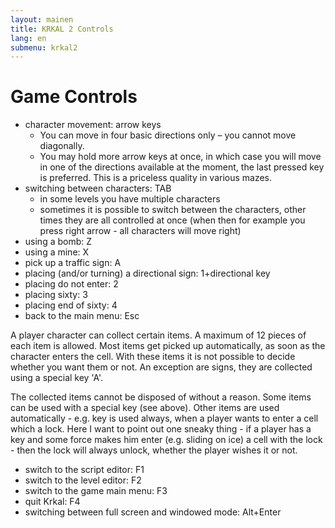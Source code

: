 ```yaml
---
layout: mainen
title: KRKAL 2 Controls
lang: en
submenu: krkal2
---
```

# Game Controls

* character movement: arrow keys 
  * You can move in four basic directions only – you cannot move diagonally.
  * You may hold more arrow keys at once, in which case you will move in one
of the directions available at the moment, the last pressed key is
preferred. This is a priceless quality in various mazes.
* switching between characters: TAB
  * in some levels you have multiple characters
  * sometimes it is possible to switch between the characters, other times they are all controlled at once
(when then for example you press right arrow - all characters will move right) 
* using a bomb: Z 
* using a mine: X 
* pick up a traffic sign: A 
* placing (and/or turning) a directional sign: 1+directional key 
* placing do not enter: 2 
* placing sixty: 3 
* placing end of sixty: 4 
* back to the main menu: Esc

A player character can collect certain items. A maximum of 12 pieces
of each item is allowed. Most items get picked up automatically, as soon
as the character enters the cell. With these items it is not possible to
decide whether you want them or not. An exception are signs, they are
collected using a special key 'A'.

The collected items cannot be disposed of without a reason. Some items
can be used with a special key (see above). Other items are used
automatically - e.g. key is used always, when a player wants to enter
a cell which a lock. Here I want to point out one sneaky thing - if
a player has a key and some force makes him enter (e.g. sliding on ice)
a cell with the lock - then the lock will always unlock, whether the player
wishes it or not. 

* switch to the script editor: F1
* switch to the level editor: F2
* switch to the game main menu: F3
* quit Krkal: F4
* switching between full screen and windowed mode: Alt+Enter

